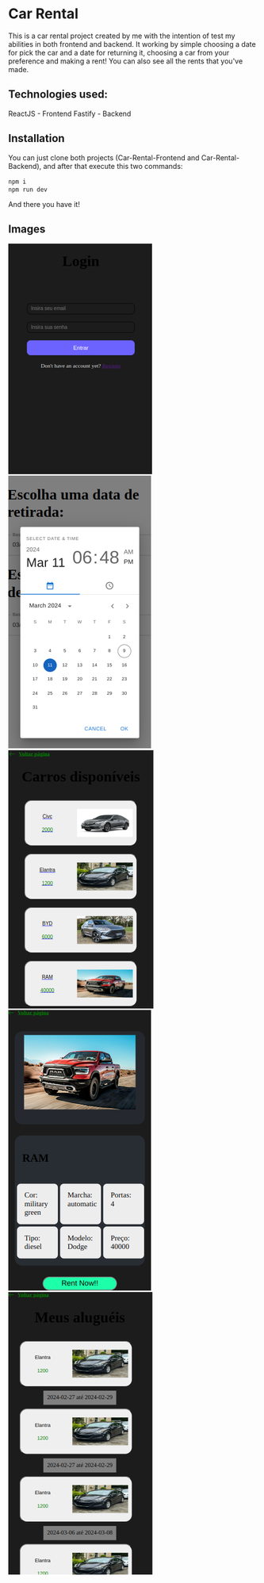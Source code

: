 # Car Rental

This is a car rental project created by me with the intention of test my abilities in both frontend and backend. It working by simple choosing a date for pick the car and a date for returning it, choosing a car from your preference and making a rent! You can also see all the rents that you've made.

## Technologies used:

ReactJS - Frontend
Fastify - Backend

## Installation

You can just clone both projects (Car-Rental-Frontend and Car-Rental-Backend), and after that execute this two commands:

```
npm i
npm run dev
```

And there you have it!

## Images

<img src='./images/Screenshot from 2024-03-09 18-48-05-2.png'>
<img src='./images/Screenshot from 2024-03-09 18-49-33.png'>
<img src='./images/Screenshot from 2024-03-09 18-49-45.png'>
<img src='./images/Screenshot from 2024-03-09 18-49-52.png'>
<img src='./images/Screenshot from 2024-03-09 18-50-26.png'>
